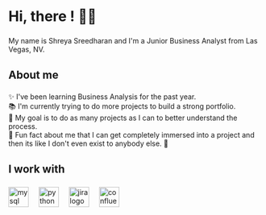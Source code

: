 
<h1 align="left">Hi, there !  🤚🏼</h1>

###

<p align="left">My name is Shreya Sreedharan and I'm a Junior Business Analyst from Las Vegas, NV.</p>

###

<h2 align="left">About me</h2>

###

<p align="left">✨ I've been learning Business Analysis for the past year.<br>📚 I'm currently trying to do more projects to build a strong portfolio.<br>🎯 My goal is to do as many projects as I can to better understand the process.<br>🎲 Fun fact about me that I can get completely immersed into a project and then its like I don't even exist to anybody else. 👻</p>

###

<h2 align="left">I work with</h2>

###

<div align="left">
  <img src="https://cdn.jsdelivr.net/gh/devicons/devicon/icons/mysql/mysql-original.svg" height="40" alt="mysql logo"  />
  <img width="12" />
  <img src="https://cdn.jsdelivr.net/gh/devicons/devicon/icons/python/python-original.svg" height="40" alt="python logo"  />
  <img width="12" />
  <img src="https://cdn.jsdelivr.net/gh/devicons/devicon/icons/jira/jira-original.svg" height="40" alt="jira logo"  />
  <img width="12" />
  <img src="https://cdn.jsdelivr.net/gh/devicons/devicon/icons/confluence/confluence-original.svg" height="40" alt="confluence logo"  />
</div>

###

<div align="left">
</div>

###

